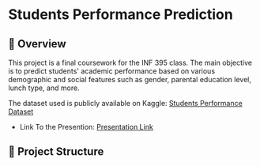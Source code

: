 # Students Performance Prediction

## 📌 Overview

This project is a final coursework for the INF 395 class. The main objective is to predict students' academic performance based on various demographic and social features such as gender, parental education level, lunch type, and more.

The dataset used is publicly available on Kaggle: [Students Performance Dataset](https://www.kaggle.com/datasets/rabieelkharoua/students-performance-dataset)

- Link To the Presention: [Presentation Link](https://www.canva.com/design/DAGZpzjds2Q/KItLRMxonn-SRcs9LxoHIQ/edit?utm_content=DAGZpzjds2Q&utm_campaign=designshare&utm_medium=link2&utm_source=sharebutton)

## 📁 Project Structure


